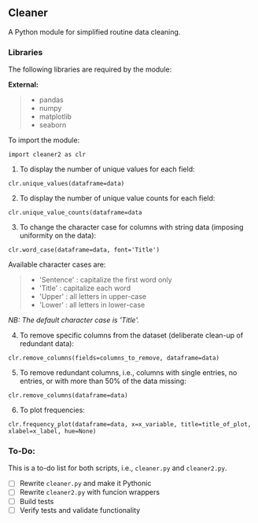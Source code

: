 ## Cleaner

A Python module for simplified routine data cleaning.

### Libraries

The following libraries are required by the module:

**External:**
>- pandas
>- numpy
>- matplotlib
>- seaborn

To import the module:

`import cleaner2 as clr`

1. To display the number of unique values for each field:

`clr.unique_values(dataframe=data)`

2. To display the number of unique value counts for each field:

`clr.unique_value_counts(dataframe=data`

3. To change the character case for columns with string data (imposing uniformity on the data):

`clr.word_case(dataframe=data, font='Title')`

   Available character cases are:
   >- 'Sentence'  : capitalize the first word only
   >- 'Title'     : capitalize each word
   >- 'Upper'     : all letters in upper-case
   >- 'Lower'     : all letters in lower-case

_NB: The default character case is 'Title'._

4. To remove specific columns from the dataset (deliberate clean-up of redundant data):

`clr.remove_columns(fields=columns_to_remove, dataframe=data)`

5. To remove redundant columns, i.e., columns with single entries, no entries, or with more than 50% of the data missing:

`clr.remove_columns(dataframe=data)`

6. To plot frequencies:

`clr.frequency_plot(dataframe=data, x=x_variable, title=title_of_plot, xlabel=x_label, hue=None)`

### To-Do:

This is a to-do list for both scripts, i.e., `cleaner.py` and `cleaner2.py`.

- [ ] Rewrite `cleaner.py` and make it Pythonic
- [ ] Rewrite `cleaner2.py` with funcion wrappers
- [ ] Build tests
- [ ] Verify tests and validate functionality
